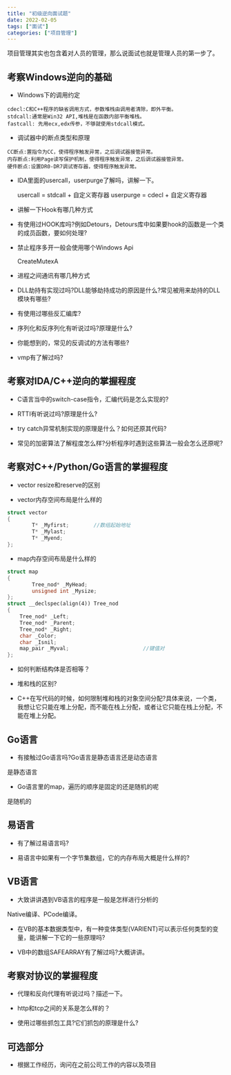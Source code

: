 ```yaml
---
title: "初级逆向面试题"
date: 2022-02-05
tags: ["面试"]
categories: ["项目管理"]
---
```


项目管理其实也包含着对人员的管理，那么说面试也就是管理人员的第一步了。

## 考察Windows逆向的基础

- Windows下的调用约定


```
cdecl:C和C++程序的缺省调用方式，参数堆栈由调用者清除，即外平衡。
stdcall:通常是Win32 API,堆栈是在函数内部平衡堆栈。
fastcall: 先用ecx,edx传参，不够就使用stdcall模式。
```

- 调试器中的断点类型和原理


```
CC断点:置指令为CC，使得程序触发异常，之后调试器接管异常。
内存断点:利用Page读写保护机制，使得程序触发异常，之后调试器接管异常。
硬件断点:设置DR0-DR7调试寄存器，使得程序触发异常。
```

- IDA里面的usercall，userpurge了解吗，讲解一下。

  usercall = stdcall + 自定义寄存器
  userpurge = cdecl + 自定义寄存器

  

- 讲解一下Hook有哪几种方式



- 有使用过HOOK库吗?例如Detours，Detours库中如果要hook的函数是一个类的成员函数，要如何处理?



- 禁止程序多开一般会使用哪个Windows Api

  CreateMutexA



- 进程之间通讯有哪几种方式



- DLL劫持有实现过吗?DLL能够劫持成功的原因是什么?常见被用来劫持的DLL模块有哪些?



- 有使用过哪些反汇编库?



- 序列化和反序列化有听说过吗?原理是什么?



- 你能想到的，常见的反调试的方法有哪些?



- vmp有了解过吗?



## 考察对IDA/C++逆向的掌握程度

- C语言当中的switch-case指令，汇编代码是怎么实现的?



- RTTI有听说过吗?原理是什么?



- try catch异常机制实现的原理是什么？如何还原其代码?



- 常见的加密算法了解程度怎么样?分析程序时遇到这些算法一般会怎么还原呢?



## 考察对C++/Python/Go语言的掌握程度

- vector resize和reserve的区别



- vector内存空间布局是什么样的

```c++
struct vector
{
        T* _Myfirst;        //数组起始地址
        T* _Mylast;
        T* _Myend;
};
```



- map内存空间布局是什么样的

```c++
struct map
{
        Tree_nod* _MyHead;
        unsigned int _Mysize;
};
struct __declspec(align(4)) Tree_nod
{
    Tree_nod* _Left;
    Tree_nod* _Parent;
    Tree_nod* _Right;
    char _Color;
    char _Isnil;
    map_pair _Myval;                        //键值对
};
```



- 如何判断结构体是否相等？





- 堆和栈的区别?



- C++在写代码的时候，如何限制堆和栈的对象空间分配?具体来说，一个类，我想让它只能在堆上分配，而不能在栈上分配，或者让它只能在栈上分配，不能在堆上分配。



## Go语言

- 有接触过Go语言吗?Go语言是静态语言还是动态语言

是静态语言



- Go语言里的map，遍历的顺序是固定的还是随机的呢

是随机的



## 易语言

- 有了解过易语言吗?



- 易语言中如果有一个字节集数组，它的内存布局大概是什么样的?



## VB语言

- 大致讲讲遇到VB语言的程序是一般是怎样进行分析的

Native编译、PCode编译。



- 在VB的基本数据类型中，有一种变体类型(VARIENT)可以表示任何类型的变量，能讲解一下它的一些原理吗?



- VB中的数组SAFEARRAY有了解过吗?大概讲讲。



## 考察对协议的掌握程度

- 代理和反向代理有听说过吗？描述一下。



- http和tcp之间的关系是怎么样的？



- 使用过哪些抓包工具?它们抓包的原理是什么?



## 可选部分

- 根据工作经历，询问在之前公司工作的内容以及项目
